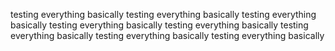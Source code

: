 testing everything basically
testing everything basically
testing everything basically
testing everything basically
testing everything basically
testing everything basically
testing everything basically
testing everything basically
